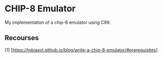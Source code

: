 # CHIP-8 Emulator 
My implementation of a chip-8 emulator using C99.

## Recourses 
[1] [https://tobiasvl.github.io/blog/write-a-chip-8-emulator/#prerequisites]